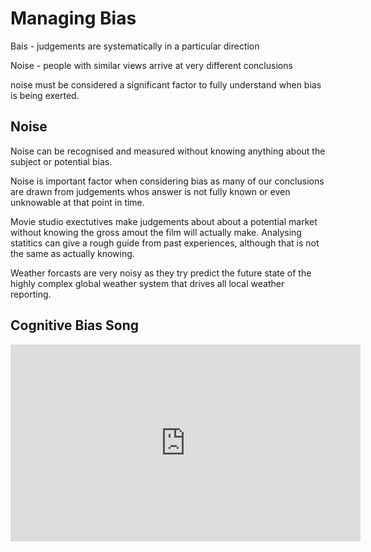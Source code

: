 # Managing Bias

Bais - judgements are systematically in a particular direction

Noise - people with similar views arrive at very different conclusions

noise must be considered a significant factor to fully understand when bias is being exerted.

## Noise

Noise can be recognised and measured without knowing anything about the subject or potential bias.

Noise is important factor when considering bias as many of our conclusions are drawn from judgements whos answer is not fully known or even unknowable at that point in time.

Movie studio exectutives make judgements about about a potential market without knowing the gross amout the film will actually make.  Analysing statitics can give a rough guide from past experiences, although that is not the same as actually knowing.

Weather forcasts are very noisy as they try predict the future state of the highly complex global weather system that drives all local weather reporting.

## Cognitive Bias Song

<p style="text-align:center">
  <iframe width="560" height="315" src="https://www.youtube.com/embed/OT1HqYfe0W8CNgsf" title="YouTube video player" frameborder="0" allow="accelerometer; autoplay; clipboard-write; encrypted-media; gyroscope; picture-in-picture" allowfullscreen></iframe>
</p>
